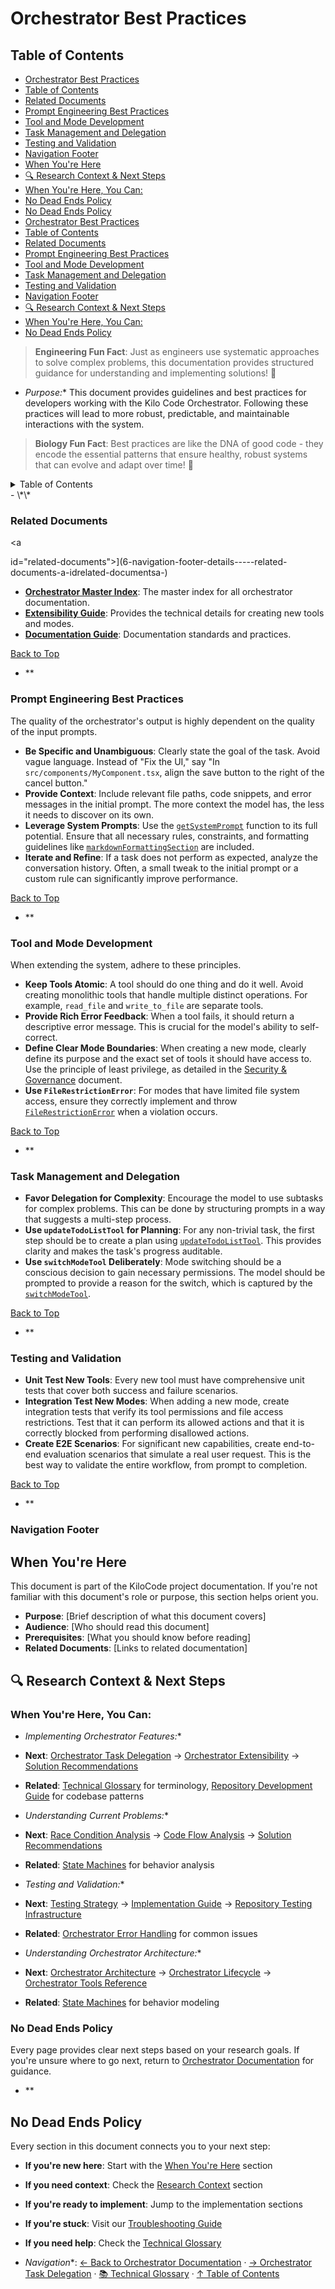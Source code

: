 # Orchestrator Best Practices

## Table of Contents

* [Orchestrator Best Practices](#orchestrator-best-practices)
* [Table of Contents](#table-of-contents)
* [Related Documents](#related-documents)
* [Prompt Engineering Best Practices](#prompt-engineering-best-practices)
* [Tool and Mode Development](#tool-and-mode-development)
* [Task Management and Delegation](#task-management-and-delegation)
* [Testing and Validation](#testing-and-validation)
* [Navigation Footer](#navigation-footer)
* [When You're Here](#when-youre-here)
* [🔍 Research Context & Next Steps](#research-context--next-steps)
* [When You're Here, You Can:](#when-youre-here-you-can)
* [No Dead Ends Policy](#no-dead-ends-policy)
* [No Dead Ends Policy](#no-dead-ends-policy)
* [Orchestrator Best Practices](#orchestrator-best-practices)
* [Table of Contents](#table-of-contents)
* [Related Documents](#related-documents)
* [Prompt Engineering Best Practices](#prompt-engineering-best-practices)
* [Tool and Mode Development](#tool-and-mode-development)
* [Task Management and Delegation](#task-management-and-delegation)
* [Testing and Validation](#testing-and-validation)
* [Navigation Footer](#navigation-footer)
* [🔍 Research Context & Next Steps](#research-context--next-steps)
* [When You're Here, You Can:](#when-youre-here-you-can)
* [No Dead Ends Policy](#no-dead-ends-policy)

> **Engineering Fun Fact**: Just as engineers use systematic approaches to solve complex problems,
> this documentation provides structured guidance for understanding and implementing solutions! 🔧

* *Purpose:*\* This document provides guidelines and best practices for developers working with the
  Kilo Code Orchestrator. Following these practices will lead to more robust, predictable, and
  maintainable interactions with the system.

> **Biology Fun Fact**: Best practices are like the DNA of good code - they encode the essential
> patterns that ensure healthy, robust systems that can evolve and adapt over time! 🧬

<details>
<summary>Table of Contents</summary>
- [1. Related Documents](#related-documents)
- [2. Prompt Engineering Best Practices](#prompt-engineering-best-practices)
- [3. Tool and Mode Development](#tool-and-mode-development)
- [4. Task Management and Delegation](#task-management-and-delegation)
- [5. Testing and Validation](#testing-and-validation)
- \[6. Navigation Footer

</details>
- \*\*

### Related Documents

\<a

id="related-documents"></a>]\(6-navigation-footer-details-----related-documents-a-idrelated-documentsa-)

* **[Orchestrator Master Index](../orchestrator/ORCHESTRATOR_INDEX.md)**: The master index for all
  orchestrator
  documentation.
* **[Extensibility Guide](ORCHESTRATOR_EXTENSIBILITY.md)**: Provides the technical details
  for creating new tools and modes.
* **[Documentation Guide](../../../DOCUMENTATION_GUIDE.md)**: Documentation standards and practices.

[Back to Top](#orchestrator-best-practices)

* \*\*

### Prompt Engineering Best Practices

<a id="prompt-engineering-best-practices"></a>

The quality of the orchestrator's output is highly dependent on the quality of the input prompts.

* **Be Specific and Unambiguous**: Clearly state the goal of the task. Avoid vague language. Instead
  of "Fix the UI," say "In `src/components/MyComponent.tsx`, align the save button to the right of
  the cancel button."
* **Provide Context**: Include relevant file paths, code snippets, and error messages in the initial
  prompt. The more context the model has, the less it needs to discover on its own.
* **Leverage System Prompts**: Use the [`getSystemPrompt`](`[FILE_MOVED_OR_RENAMED]`#L2499) function
  to its full potential. Ensure that all necessary rules, constraints, and formatting guidelines
  like [`markdownFormattingSection`](../../src/core/prompts/sections/markdown-formatting.ts#L1) are
  included.
* **Iterate and Refine**: If a task does not perform as expected, analyze the conversation history.
  Often, a small tweak to the initial prompt or a custom rule can significantly improve performance.

[Back to Top](#orchestrator-best-practices)

* \*\*

### Tool and Mode Development

<a id="tool-and-mode-development"></a>

When extending the system, adhere to these principles.

* **Keep Tools Atomic**: A tool should do one thing and do it well. Avoid creating monolithic tools
  that handle multiple distinct operations. For example, `read_file` and `write_to_file` are
  separate tools.
* **Provide Rich Error Feedback**: When a tool fails, it should return a descriptive error message.
  This is crucial for the model's ability to self-correct.
* **Define Clear Mode Boundaries**: When creating a new mode, clearly define its purpose and the
  exact set of tools it should have access to. Use the principle of least privilege, as detailed in
  the [Security & Governance](ORCHESTRATOR_SECURITY_GOVERNANCE.md) document.
* **Use `FileRestrictionError`**: For modes that have limited file system access, ensure they
  correctly implement and throw [`FileRestrictionError`](`[FILE_MOVED_OR_RENAMED]`#L157) when a
  violation occurs.

[Back to Top](#orchestrator-best-practices)

* \*\*

### Task Management and Delegation

<a id="task-management-and-delegation"></a>

* **Favor Delegation for Complexity**: Encourage the model to use subtasks for complex problems.
  This can be done by structuring prompts in a way that suggests a multi-step process.
* **Use `updateTodoListTool` for Planning**: For any non-trivial task, the first step should be to
  create a plan using [`updateTodoListTool`](../../src/core/tools/updateTodoListTool.ts#L156). This
  provides clarity and makes the task's progress auditable.
* **Use `switchModeTool` Deliberately**: Mode switching should be a conscious decision to gain
  necessary permissions. The model should be prompted to provide a reason for the switch, which is
  captured by the [`switchModeTool`](../../src/core/tools/switchModeTool.ts#L8).

[Back to Top](#orchestrator-best-practices)

* \*\*

### Testing and Validation

<a id="testing-and-validation"></a>

* **Unit Test New Tools**: Every new tool must have comprehensive unit tests that cover both success
  and failure scenarios.
* **Integration Test New Modes**: When adding a new mode, create integration tests that verify its
  tool permissions and file access restrictions. Test that it can perform its allowed actions and
  that it is correctly blocked from performing disallowed actions.
* **Create E2E Scenarios**: For significant new capabilities, create end-to-end evaluation scenarios
  that simulate a real user request. This is the best way to validate the entire workflow, from
  prompt to completion.

[Back to Top](#orchestrator-best-practices)

* \*\*

### Navigation Footer

<a id="navigation-footer"></a>

## When You're Here

This document is part of the KiloCode project documentation. If you're not familiar with this
document's role or purpose, this section helps orient you.

* **Purpose**: \[Brief description of what this document covers]
* **Audience**: \[Who should read this document]
* **Prerequisites**: \[What you should know before reading]
* **Related Documents**: \[Links to related documentation]

## 🔍 Research Context & Next Steps

### When You're Here, You Can:

* *Implementing Orchestrator Features:*\*

* **Next**: [Orchestrator Task Delegation](ORCHESTRATOR_TASK_DELEGATION.md) →
  [Orchestrator Extensibility](ORCHESTRATOR_EXTENSIBILITY.md) →
  [Solution Recommendations](SOLUTION_RECOMMENDATIONS.md)

* **Related**: [Technical Glossary](../../../GLOSSARY.md) for terminology,
  [Repository Development Guide](GETTING_STARTED.md) for codebase
  patterns

* *Understanding Current Problems:*\*

* **Next**: [Race Condition Analysis](../README.md) →
  [Code Flow Analysis](CODE_FLOW_ANALYSIS.md) →
  [Solution Recommendations](SOLUTION_RECOMMENDATIONS.md)

* **Related**: [State Machines](../README.md) for behavior analysis

* *Testing and Validation:*\*

* **Next**: [Testing Strategy](../../../testing/TESTING_STRATEGY.md) →
  [Implementation Guide](../architecture/API_DUPLICATION_DEBUG_IMPLEMENTATION.md) →
  [Repository Testing Infrastructure](../../../testing/TESTING_STRATEGY.md)

* **Related**: [Orchestrator Error Handling](ORCHESTRATOR_ERROR_HANDLING.md) for common issues

* *Understanding Orchestrator Architecture:*\*

* **Next**: [Orchestrator Architecture](ORCHESTRATOR_ARCHITECTURE.md) →
  [Orchestrator Lifecycle](ORCHESTRATOR_LIFECYCLE.md) →
  [Orchestrator Tools Reference](ORCHESTRATOR_TOOLS_REFERENCE.md)

* **Related**: [State Machines](../README.md) for behavior modeling

### No Dead Ends Policy

Every page provides clear next steps based on your research goals. If you're unsure where to go
next, return to [Orchestrator Documentation](README.md) for guidance.

* \*\*

## No Dead Ends Policy

Every section in this document connects you to your next step:

* **If you're new here**: Start with the [When You're Here](#when-youre-here) section

* **If you need context**: Check the [Research Context](#research-context) section

* **If you're ready to implement**: Jump to the implementation sections

* **If you're stuck**: Visit our [Troubleshooting Guide](../../../tools/TROUBLESHOOTING_GUIDE.md)

* **If you need help**: Check the [Technical Glossary](../../../GLOSSARY.md)

* *Navigation*\*: [← Back to Orchestrator Documentation](README.md) ·
  [→ Orchestrator Task Delegation](ORCHESTRATOR_TASK_DELEGATION.md) ·
  [📚 Technical Glossary](../../../GLOSSARY.md) · [↑ Table of Contents](#research-context--next-steps)
